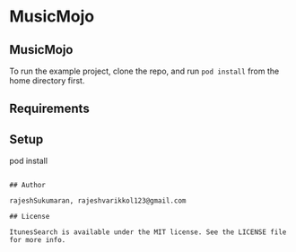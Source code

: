 # MusicMojo



## MusicMojo

To run the example project, clone the repo, and run `pod install` from the home directory first.

## Requirements

## Setup

pod install
```

## Author

rajeshSukumaran, rajeshvarikkol123@gmail.com

## License

ItunesSearch is available under the MIT license. See the LICENSE file for more info.
